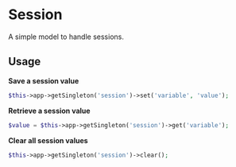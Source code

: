 Session
=======

A simple model to handle sessions.


Usage
-----

**Save a session value**

```php
$this->app->getSingleton('session')->set('variable', 'value');
```

**Retrieve a session value**

```php
$value = $this->app->getSingleton('session')->get('variable');
```

**Clear all session values**

```php
$this->app->getSingleton('session')->clear();
```
